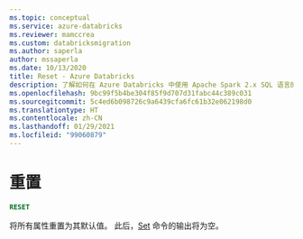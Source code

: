 ```yaml
---
ms.topic: conceptual
ms.service: azure-databricks
ms.reviewer: mamccrea
ms.custom: databricksmigration
ms.author: saperla
author: mssaperla
ms.date: 10/13/2020
title: Reset - Azure Databricks
description: 了解如何在 Azure Databricks 中使用 Apache Spark 2.x SQL 语言的 RESET 语法。
ms.openlocfilehash: 9bc99f5b4be304f85f9d707d31fabc44c389c031
ms.sourcegitcommit: 5c4ed6b098726c9a6439cfa6fc61b32e062198d0
ms.translationtype: HT
ms.contentlocale: zh-CN
ms.lasthandoff: 01/29/2021
ms.locfileid: "99060879"
---
```

# <a name="reset"></a>重置

```sql
RESET
```

将所有属性重置为其默认值。 此后，[Set](set.md) 命令的输出将为空。